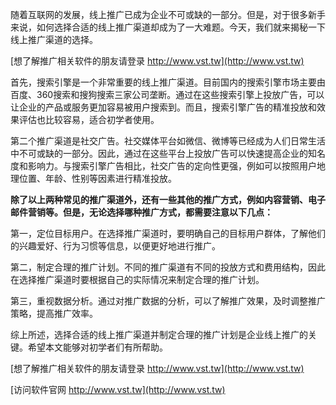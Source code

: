 随着互联网的发展，线上推广已成为企业不可或缺的一部分。但是，对于很多新手来说，如何选择合适的线上推广渠道却成为了一大难题。今天，我们就来揭秘一下线上推广渠道的选择。

[想了解推广相关软件的朋友请登录 http://www.vst.tw](http://www.vst.tw)

首先，搜索引擎是一个非常重要的线上推广渠道。目前国内的搜索引擎市场主要由百度、360搜索和搜狗搜索三家公司垄断。通过在这些搜索引擎上投放广告，可以让企业的产品或服务更加容易被用户搜索到。而且，搜索引擎广告的精准投放和效果评估也比较容易，适合初学者使用。

第二个推广渠道是社交广告。社交媒体平台如微信、微博等已经成为人们日常生活中不可或缺的一部分。因此，通过在这些平台上投放广告可以快速提高企业的知名度和影响力。与搜索引擎广告相比，社交广告的定向性更强，例如可以按照用户地理位置、年龄、性别等因素进行精准投放。

**除了以上两种常见的推广渠道外，还有一些其他的推广方式，例如内容营销、电子邮件营销等。但是，无论选择哪种推广方式，都需要注意以下几点：**

第一，定位目标用户。在选择推广渠道时，要明确自己的目标用户群体，了解他们的兴趣爱好、行为习惯等信息，以便更好地进行推广。

第二，制定合理的推广计划。不同的推广渠道有不同的投放方式和费用结构，因此在选择推广渠道时要根据自己的实际情况来制定合理的推广计划。

第三，重视数据分析。通过对推广数据的分析，可以了解推广效果，及时调整推广策略，提高推广效率。

综上所述，选择合适的线上推广渠道并制定合理的推广计划是企业线上推广的关键。希望本文能够对初学者们有所帮助。

[想了解推广相关软件的朋友请登录 http://www.vst.tw](http://www.vst.tw)


[访问软件官网 http://www.vst.tw](http://www.vst.tw)
